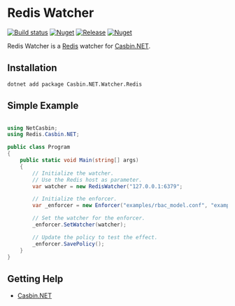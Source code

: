 # Redis Watcher

[![Build status](https://ci.appveyor.com/api/projects/status/wqq4to1ihyabhdmm?svg=true)](https://ci.appveyor.com/project/Sbou/casbin-net-redis-watcher)
[![Nuget](https://img.shields.io/nuget/v/Casbin.NET.Watcher.Redis.svg)](https://www.nuget.org/packages/Casbin.NET.Watcher.Redis/)
[![Release](https://img.shields.io/github/release/Sbou/Casbin.NET-Redis-Watcher.svg)](https://github.com/Sbou/Casbin.NET-Redis-Watcher/releases/latest)
[![Nuget](https://img.shields.io/nuget/dt/Casbin.NET.Watcher.Redis.svg)](https://www.nuget.org/packages/Casbin.NET.Watcher.Redis/)

Redis Watcher is a [Redis](http://redis.io) watcher for [Casbin.NET](https://github.com/casbin/Casbin.NET).

## Installation

    dotnet add package Casbin.NET.Watcher.Redis

## Simple Example

```csharp

using NetCasbin;
using Redis.Casbin.NET;

public class Program
{
    public static void Main(string[] args)
    {
        // Initialize the watcher.
        // Use the Redis host as parameter.
        var watcher = new RedisWatcher("127.0.0.1:6379";

        // Initialize the enforcer.
        var _enforcer = new Enforcer("examples/rbac_model.conf", "examples/rbac_policy.csv");

        // Set the watcher for the enforcer.
        _enforcer.SetWatcher(watcher);

        // Update the policy to test the effect.
        _enforcer.SavePolicy();
    }
}
```

## Getting Help

- [Casbin.NET](https://github.com/casbin/Casbin.NET)